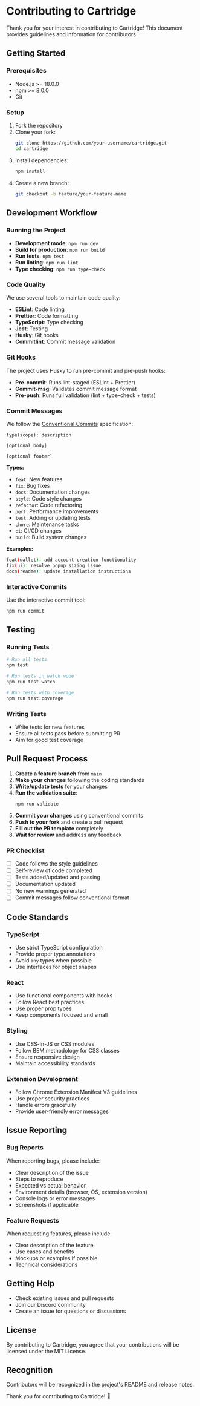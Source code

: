 # Contributing to Cartridge

Thank you for your interest in contributing to Cartridge! This document provides guidelines and information for contributors.

## Getting Started

### Prerequisites

- Node.js >= 18.0.0
- npm >= 8.0.0
- Git

### Setup

1. Fork the repository
2. Clone your fork:
   ```bash
   git clone https://github.com/your-username/cartridge.git
   cd cartridge
   ```
3. Install dependencies:
   ```bash
   npm install
   ```
4. Create a new branch:
   ```bash
   git checkout -b feature/your-feature-name
   ```

## Development Workflow

### Running the Project

- **Development mode**: `npm run dev`
- **Build for production**: `npm run build`
- **Run tests**: `npm test`
- **Run linting**: `npm run lint`
- **Type checking**: `npm run type-check`

### Code Quality

We use several tools to maintain code quality:

- **ESLint**: Code linting
- **Prettier**: Code formatting
- **TypeScript**: Type checking
- **Jest**: Testing
- **Husky**: Git hooks
- **Commitlint**: Commit message validation

### Git Hooks

The project uses Husky to run pre-commit and pre-push hooks:

- **Pre-commit**: Runs lint-staged (ESLint + Prettier)
- **Commit-msg**: Validates commit message format
- **Pre-push**: Runs full validation (lint + type-check + tests)

### Commit Messages

We follow the [Conventional Commits](https://www.conventionalcommits.org/) specification:

```
type(scope): description

[optional body]

[optional footer]
```

**Types:**

- `feat`: New features
- `fix`: Bug fixes
- `docs`: Documentation changes
- `style`: Code style changes
- `refactor`: Code refactoring
- `perf`: Performance improvements
- `test`: Adding or updating tests
- `chore`: Maintenance tasks
- `ci`: CI/CD changes
- `build`: Build system changes

**Examples:**

```bash
feat(wallet): add account creation functionality
fix(ui): resolve popup sizing issue
docs(readme): update installation instructions
```

### Interactive Commits

Use the interactive commit tool:

```bash
npm run commit
```

## Testing

### Running Tests

```bash
# Run all tests
npm test

# Run tests in watch mode
npm run test:watch

# Run tests with coverage
npm run test:coverage
```

### Writing Tests

- Write tests for new features
- Ensure all tests pass before submitting PR
- Aim for good test coverage

## Pull Request Process

1. **Create a feature branch** from `main`
2. **Make your changes** following the coding standards
3. **Write/update tests** for your changes
4. **Run the validation suite**:
   ```bash
   npm run validate
   ```
5. **Commit your changes** using conventional commits
6. **Push to your fork** and create a pull request
7. **Fill out the PR template** completely
8. **Wait for review** and address any feedback

### PR Checklist

- [ ] Code follows the style guidelines
- [ ] Self-review of code completed
- [ ] Tests added/updated and passing
- [ ] Documentation updated
- [ ] No new warnings generated
- [ ] Commit messages follow conventional format

## Code Standards

### TypeScript

- Use strict TypeScript configuration
- Provide proper type annotations
- Avoid `any` types when possible
- Use interfaces for object shapes

### React

- Use functional components with hooks
- Follow React best practices
- Use proper prop types
- Keep components focused and small

### Styling

- Use CSS-in-JS or CSS modules
- Follow BEM methodology for CSS classes
- Ensure responsive design
- Maintain accessibility standards

### Extension Development

- Follow Chrome Extension Manifest V3 guidelines
- Use proper security practices
- Handle errors gracefully
- Provide user-friendly error messages

## Issue Reporting

### Bug Reports

When reporting bugs, please include:

- Clear description of the issue
- Steps to reproduce
- Expected vs actual behavior
- Environment details (browser, OS, extension version)
- Console logs or error messages
- Screenshots if applicable

### Feature Requests

When requesting features, please include:

- Clear description of the feature
- Use cases and benefits
- Mockups or examples if possible
- Technical considerations

## Getting Help

- Check existing issues and pull requests
- Join our Discord community
- Create an issue for questions or discussions

## License

By contributing to Cartridge, you agree that your contributions will be licensed under the MIT License.

## Recognition

Contributors will be recognized in the project's README and release notes.

Thank you for contributing to Cartridge! 🚀
